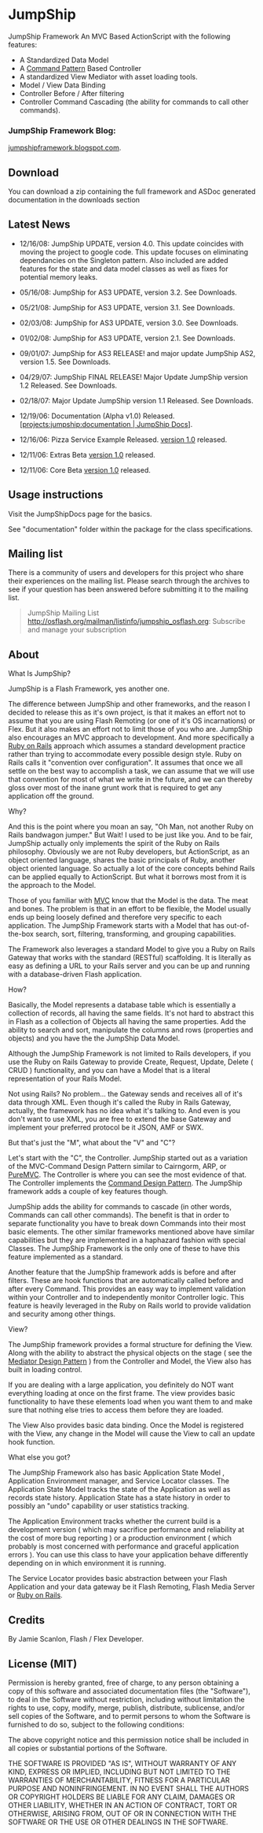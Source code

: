 # JumpShip #

JumpShip Framework
An MVC Based ActionScript with the following features:
  * A Standardized Data Model
  * A [Command Pattern](http://en.wikipedia.org/wiki/Command_pattern) Based Controller
  * A standardized View Mediator with asset loading tools.
  * Model / View Data Binding
  * Controller Before / After filtering
  * Controller Command Cascading (the ability for commands to call other commands).

### JumpShip Framework Blog: ###
[jumpshipframework.blogspot.com](http://jumpshipframework.blogspot.com/).

## Download ##

You can download a zip containing the full framework and ASDoc generated documentation in the downloads section

## Latest News ##

  * 12/16/08: JumpShip UPDATE, version 4.0. This update coincides with moving the project to google code. This update focuses on eliminating dependancies on the Singleton pattern. Also included are added features for the state and data model classes as well as fixes for potential memory leaks.

  * 05/16/08: JumpShip for AS3 UPDATE, version 3.2. See Downloads.

  * 05/21/08: JumpShip for AS3 UPDATE, version 3.1. See Downloads.

  * 02/03/08: JumpShip for AS3 UPDATE, version 3.0. See Downloads.

  * 01/02/08: JumpShip for AS3 UPDATE, version 2.1. See Downloads.

  * 09/01/07: JumpShip for AS3 RELEASE! and major update JumpShip AS2,  version 1.5. See Downloads.

  * 04/29/07: JumpShip FINAL RELEASE! Major Update JumpShip version 1.2 Released. See Downloads.

  * 02/18/07: Major Update JumpShip version 1.1 Released. See Downloads.


  * 12/19/06: Documentation (Alpha v1.0) Released. [[projects:jumpship:documentation | JumpShip Docs](.md)].

  * 12/16/06: Pizza Service Example Released. [version 1.0](http://www.jsjstudios.com/jumpship/JumpShip_Examples.v.1.0.zip) released.

  * 12/11/06: Extras Beta [version 1.0](http://www.jsjstudios.com/jumpship/JumpShip_Extras.v.1.0.zip) released.

  * 12/11/06: Core Beta [version 1.0](http://www.jsjstudios.com/jumpship/JumpShip_Core.v.1.0.zip) released.

## Usage instructions ##

Visit the JumpShipDocs page for the basics.

See "documentation" folder within the package for the class specifications.

## Mailing list ##

There is a community of users and developers for this project who share their experiences on the mailing list. Please search through the archives to see if your question has been answered before submitting it to the mailing list.

> JumpShip Mailing List http://osflash.org/mailman/listinfo/jumpship_osflash.org: Subscribe and manage your subscription

## About ##

What Is JumpShip?

JumpShip is a Flash Framework, yes another one.

The difference between JumpShip and other frameworks, and the reason I decided to release this as it's own project, is that it makes an effort not to assume that you are using Flash Remoting (or one of it's OS incarnations) or Flex. But it also makes an effort not to limit those of you who are. JumpShip also encourages an MVC approach to development.  And more specifically a [Ruby on Rails](http://rubyonrails.org) approach which assumes a standard development practice rather than trying to accommodate every possible design style. Ruby on Rails calls it "convention over configuration". It assumes that once we all settle on the best way to accomplish a task, we can assume that we will use that convention for most of what we write in the future, and we can thereby gloss over most of the inane grunt work that is required to get any application off the ground.

Why?

And this is the point where you moan an say, "Oh Man, not another Ruby on Rails bandwagon jumper." But Wait! I used to be just like you. And to be fair, JumpShip actually only implements the spirit of the Ruby on Rails philosophy. Obviously we are not Ruby developers, but ActionScript, as an object oriented language,  shares the basic principals of Ruby, another object oriented language. So actually a lot of the core concepts behind Rails can be applied equally to ActionScript. But what it borrows most from it is the approach to the Model.

Those of you familiar with [MVC](http://en.wikipedia.org/wiki/MVC) know that the Model is the data. The meat and bones. The problem is that in an effort to be flexible, the Model usually ends up being loosely defined and therefore very specific to each application. The JumpShip Framework starts with a Model that has out-of-the-box search, sort, filtering, transforming, and grouping capabilities.

The Framework also leverages a standard Model to give you a Ruby on Rails Gateway that works with the standard (RESTful) scaffolding. It is literally as easy as defining a URL to your Rails server and you can be up and running with a database-driven Flash application.

How?

Basically, the Model represents a database table which is essentially a collection of records, all having the same fields. It's not hard to abstract this in Flash as a collection of Objects all having the same properties. Add the ability to search and sort, manipulate the columns and rows (properties and objects) and you have the the JumpShip Data Model.

Although the JumpShip Framework is not limited to Rails developers, if you use the Ruby on Rails Gateway to provide Create, Request, Update, Delete ( CRUD ) functionality, and you can have a Model that is a literal representation of your Rails Model.

Not using Rails? No problem... the Gateway sends and receives all of it's data through XML. Even though it's called the Ruby in Rails Gateway, actually, the framework has no idea what it's talking to. And even is you don't want to use XML, you are free to extend the base Gateway and implement your preferred protocol be it JSON, AMF or SWX.

But that's just the "M", what about the "V" and "C"?

Let's start with the "C", the Controller. JumpShip started out as a variation of the MVC-Command Design Pattern similar to Cairngorm, ARP, or [PureMVC](http://puremvc.org). The Controller is where you can see the most evidence of that. The Controller implements the [Command Design Pattern](http://en.wikipedia.org/wiki/Command_pattern). The JumpShip framework adds a couple of key features though.

JumpShip adds the ability for commands to cascade (in other words, Commands can call other commands). The benefit is that in order to separate functionality you have to break down Commands into their most basic elements. The other similar frameworks mentioned above have similar capabilities but they are implemented in a haphazard fashion with special Classes. The JumpShip Framework is the only one of these to have this feature implemented as a standard.

Another feature that the JumpShip framework adds is before and after filters. These are hook functions that are automatically called before and after every Command. This provides an easy way to implement validation within your Controller and to independently monitor Controller logic. This feature is heavily leveraged in the Ruby on Rails world to provide validation and security among other things.

View?

The JumpShip framework provides a formal structure for defining the View. Along with the ability to abstract the physical objects on the stage ( see the [Mediator Design Pattern](http://en.wikipedia.org/wiki/Mediator_pattern) ) from the Controller and Model, the View also has built in loading control.

If you are dealing with a large application, you definitely do NOT want everything loading at once on the first frame. The view provides basic functionality to have these elements load when you want them to and make sure that nothing else tries to access them before they are loaded.

The View Also provides basic data binding. Once the Model is registered with the View, any change in the Model will cause the View to call an update hook function.

What else you got?

The JumpShip Framework also has basic Application State Model , Application Environment manager, and Service Locator classes. The Application State Model tracks the state of the Application as well as records state history. Application State has a state history in order to possibly an "undo" capability or user statistics tracking.

The Application Environment tracks whether the current build is a development version ( which may sacrifice performance and reliability at the cost of more bug reporting ) or a production environment ( which probably is most concerned with performance and graceful application errors ). You can use this class to have your application behave differently depending on in which environment it is running.

The Service Locator provides basic abstraction between your Flash Application and your data gateway be it Flash Remoting, Flash Media Server or [Ruby on Rails](http://rubyonrails.org).

## Credits ##

By Jamie Scanlon, Flash / Flex Developer.

## License (MIT) ##

Permission is hereby granted, free of charge, to any person obtaining a copy
of this software and associated documentation files (the "Software"), to deal
in the Software without restriction, including without limitation the rights
to use, copy, modify, merge, publish, distribute, sublicense, and/or sell
copies of the Software, and to permit persons to whom the Software is
furnished to do so, subject to the following conditions:

The above copyright notice and this permission notice shall be included in all
copies or substantial portions of the Software.

THE SOFTWARE IS PROVIDED "AS IS", WITHOUT WARRANTY OF ANY KIND, EXPRESS OR
IMPLIED, INCLUDING BUT NOT LIMITED TO THE WARRANTIES OF MERCHANTABILITY,
FITNESS FOR A PARTICULAR PURPOSE AND NONINFRINGEMENT. IN NO EVENT SHALL THE
AUTHORS OR COPYRIGHT HOLDERS BE LIABLE FOR ANY CLAIM, DAMAGES OR OTHER
LIABILITY, WHETHER IN AN ACTION OF CONTRACT, TORT OR OTHERWISE, ARISING FROM,
OUT OF OR IN CONNECTION WITH THE SOFTWARE OR THE USE OR OTHER DEALINGS
IN THE SOFTWARE.